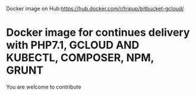 Docker image on Hub:https://hub.docker.com/r/tripup/bitbucket-gcloud/
# Docker image for continues delivery with PHP7.1, GCLOUD AND KUBECTL, COMPOSER, NPM, GRUNT
You are welcome to contribute 

